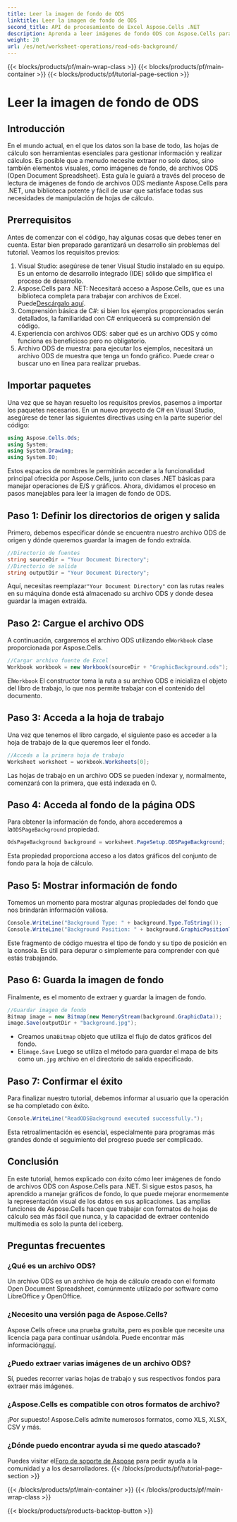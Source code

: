 ```yaml
---
title: Leer la imagen de fondo de ODS
linktitle: Leer la imagen de fondo de ODS
second_title: API de procesamiento de Excel Aspose.Cells .NET
description: Aprenda a leer imágenes de fondo ODS con Aspose.Cells para .NET con este completo tutorial paso a paso. Perfecto para desarrolladores y entusiastas.
weight: 20
url: /es/net/worksheet-operations/read-ods-background/
---
```


{{< blocks/products/pf/main-wrap-class >}}
{{< blocks/products/pf/main-container >}}
{{< blocks/products/pf/tutorial-page-section >}}

# Leer la imagen de fondo de ODS

## Introducción
En el mundo actual, en el que los datos son la base de todo, las hojas de cálculo son herramientas esenciales para gestionar información y realizar cálculos. Es posible que a menudo necesite extraer no solo datos, sino también elementos visuales, como imágenes de fondo, de archivos ODS (Open Document Spreadsheet). Esta guía le guiará a través del proceso de lectura de imágenes de fondo de archivos ODS mediante Aspose.Cells para .NET, una biblioteca potente y fácil de usar que satisface todas sus necesidades de manipulación de hojas de cálculo.
## Prerrequisitos
Antes de comenzar con el código, hay algunas cosas que debes tener en cuenta. Estar bien preparado garantizará un desarrollo sin problemas del tutorial. Veamos los requisitos previos:
1. Visual Studio: asegúrese de tener Visual Studio instalado en su equipo. Es un entorno de desarrollo integrado (IDE) sólido que simplifica el proceso de desarrollo.
2.  Aspose.Cells para .NET: Necesitará acceso a Aspose.Cells, que es una biblioteca completa para trabajar con archivos de Excel. Puede[Descárgalo aquí](https://releases.aspose.com/cells/net/).
3. Comprensión básica de C#: si bien los ejemplos proporcionados serán detallados, la familiaridad con C# enriquecerá su comprensión del código.
4. Experiencia con archivos ODS: saber qué es un archivo ODS y cómo funciona es beneficioso pero no obligatorio.
5. Archivo ODS de muestra: para ejecutar los ejemplos, necesitará un archivo ODS de muestra que tenga un fondo gráfico. Puede crear o buscar uno en línea para realizar pruebas.
## Importar paquetes
Una vez que se hayan resuelto los requisitos previos, pasemos a importar los paquetes necesarios. En un nuevo proyecto de C# en Visual Studio, asegúrese de tener las siguientes directivas using en la parte superior del código:
```csharp
using Aspose.Cells.Ods;
using System;
using System.Drawing;
using System.IO;
```
Estos espacios de nombres le permitirán acceder a la funcionalidad principal ofrecida por Aspose.Cells, junto con clases .NET básicas para manejar operaciones de E/S y gráficos.
Ahora, dividamos el proceso en pasos manejables para leer la imagen de fondo de ODS. 
## Paso 1: Definir los directorios de origen y salida
Primero, debemos especificar dónde se encuentra nuestro archivo ODS de origen y dónde queremos guardar la imagen de fondo extraída.
```csharp
//Directorio de fuentes
string sourceDir = "Your Document Directory";
//Directorio de salida
string outputDir = "Your Document Directory";
```
Aquí, necesitas reemplazar`"Your Document Directory"` con las rutas reales en su máquina donde está almacenado su archivo ODS y donde desea guardar la imagen extraída.
## Paso 2: Cargue el archivo ODS 
 A continuación, cargaremos el archivo ODS utilizando el`Workbook` clase proporcionada por Aspose.Cells.
```csharp
//Cargar archivo fuente de Excel
Workbook workbook = new Workbook(sourceDir + "GraphicBackground.ods");
```
 El`Workbook` El constructor toma la ruta a su archivo ODS e inicializa el objeto del libro de trabajo, lo que nos permite trabajar con el contenido del documento.
## Paso 3: Acceda a la hoja de trabajo 
Una vez que tenemos el libro cargado, el siguiente paso es acceder a la hoja de trabajo de la que queremos leer el fondo.
```csharp
//Acceda a la primera hoja de trabajo
Worksheet worksheet = workbook.Worksheets[0];
```
Las hojas de trabajo en un archivo ODS se pueden indexar y, normalmente, comenzará con la primera, que está indexada en 0.
## Paso 4: Acceda al fondo de la página ODS 
 Para obtener la información de fondo, ahora accederemos a la`ODSPageBackground` propiedad.
```csharp
OdsPageBackground background = worksheet.PageSetup.ODSPageBackground;
```
Esta propiedad proporciona acceso a los datos gráficos del conjunto de fondo para la hoja de cálculo.
## Paso 5: Mostrar información de fondo
Tomemos un momento para mostrar algunas propiedades del fondo que nos brindarán información valiosa.
```csharp
Console.WriteLine("Background Type: " + background.Type.ToString());
Console.WriteLine("Background Position: " + background.GraphicPositionType.ToString());
```
Este fragmento de código muestra el tipo de fondo y su tipo de posición en la consola. Es útil para depurar o simplemente para comprender con qué estás trabajando.
## Paso 6: Guarda la imagen de fondo 
Finalmente, es el momento de extraer y guardar la imagen de fondo.
```csharp
//Guardar imagen de fondo
Bitmap image = new Bitmap(new MemoryStream(background.GraphicData));
image.Save(outputDir + "background.jpg");
```
-  Creamos una`Bitmap` objeto que utiliza el flujo de datos gráficos del fondo.
-  El`image.Save` Luego se utiliza el método para guardar el mapa de bits como un`.jpg` archivo en el directorio de salida especificado. 
## Paso 7: Confirmar el éxito 
Para finalizar nuestro tutorial, debemos informar al usuario que la operación se ha completado con éxito.
```csharp
Console.WriteLine("ReadODSBackground executed successfully.");
```
Esta retroalimentación es esencial, especialmente para programas más grandes donde el seguimiento del progreso puede ser complicado.
## Conclusión
En este tutorial, hemos explicado con éxito cómo leer imágenes de fondo de archivos ODS con Aspose.Cells para .NET. Si sigue estos pasos, ha aprendido a manejar gráficos de fondo, lo que puede mejorar enormemente la representación visual de los datos en sus aplicaciones. Las amplias funciones de Aspose.Cells hacen que trabajar con formatos de hojas de cálculo sea más fácil que nunca, y la capacidad de extraer contenido multimedia es solo la punta del iceberg.
## Preguntas frecuentes
### ¿Qué es un archivo ODS?
Un archivo ODS es un archivo de hoja de cálculo creado con el formato Open Document Spreadsheet, comúnmente utilizado por software como LibreOffice y OpenOffice.
### ¿Necesito una versión paga de Aspose.Cells?
 Aspose.Cells ofrece una prueba gratuita, pero es posible que necesite una licencia paga para continuar usándola. Puede encontrar más información[aquí](https://purchase.aspose.com/buy).
### ¿Puedo extraer varias imágenes de un archivo ODS?
Sí, puedes recorrer varias hojas de trabajo y sus respectivos fondos para extraer más imágenes.
### ¿Aspose.Cells es compatible con otros formatos de archivo?
¡Por supuesto! Aspose.Cells admite numerosos formatos, como XLS, XLSX, CSV y más.
### ¿Dónde puedo encontrar ayuda si me quedo atascado?
 Puedes visitar el[Foro de soporte de Aspose](https://forum.aspose.com/c/cells/9) para pedir ayuda a la comunidad y a los desarrolladores.
{{< /blocks/products/pf/tutorial-page-section >}}

{{< /blocks/products/pf/main-container >}}
{{< /blocks/products/pf/main-wrap-class >}}

{{< blocks/products/products-backtop-button >}}
